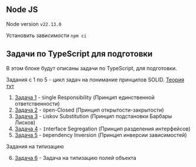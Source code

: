 ## Node JS

Node version `v22.13.0`

Установить зависимости `npm ci`

## Задачи по TypeScript для подготовки

В этом блоке будут описаны задачи по TypeScript, для подготовки.

Задания с 1 по 5 - цикл задач на понимание принципов SOLID.
[Теория тут](https://habr.com/ru/companies/productivity_inside/articles/505430/)

1. [Задача 1](/src/task1/README.MD) - `S`ingle Responsibility (Принцип единственной ответственности)
2. [Задача 2](/src/task2/README.MD) - `O`pen-Closed (Принцип открытости-закрытости)
3. [Задача 3](/src/task3/README.MD) - `L`iskov Substitution (Принцип подстановки Барбары Лисков)
4. [Задача 4](/src/task4/README.MD) - `I`nterface Segregation (Принцип разделения интерфейсов)
5. [Задача 5](/src/task5/README.MD) - `D`ependency Inversion (Принцип инверсии зависимостей)

Задания на типизацию

6. [Задача 6](/src/task6/README.MD) - Задача на типизацию полей объекта
